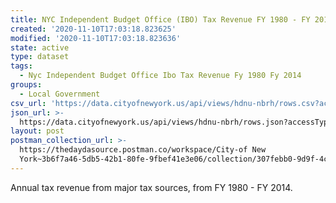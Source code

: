 ```yaml
---
title: NYC Independent Budget Office (IBO) Tax Revenue FY 1980 - FY 2014
created: '2020-11-10T17:03:18.823625'
modified: '2020-11-10T17:03:18.823636'
state: active
type: dataset
tags:
  - Nyc Independent Budget Office Ibo Tax Revenue Fy 1980 Fy 2014
groups:
  - Local Government
csv_url: 'https://data.cityofnewyork.us/api/views/hdnu-nbrh/rows.csv?accessType=DOWNLOAD'
json_url: >-
  https://data.cityofnewyork.us/api/views/hdnu-nbrh/rows.json?accessType=DOWNLOAD
layout: post
postman_collection_url: >-
  https://thedaydasource.postman.co/workspace/City-of New
  York~3b6f7a46-5db5-42b1-80fe-9fbef41e3e06/collection/307febb0-9d9f-4ccb-b548-a1fc247eac08
---
```

Annual tax revenue from major tax sources, from FY 1980 - FY 2014.

